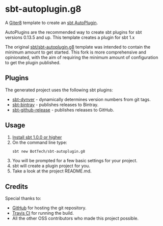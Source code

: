 # sbt-autoplugin.g8

A [Giter8][g8] template to create an [sbt AutoPlugin][sbt AutoPlugin].

AutoPlugins are the recommended way to create sbt plugins for sbt versions 0.13.5 and up. This template creates a plugin
for sbt 1.x

The original [sbt/sbt-autoplugin.g8][Original Repo] template was intended to contain the minimum amount to get started.
This fork is more comprehensive and opinionated, with the aim of requiring the minimum amount of configuration to get
the plugin published.

## Plugins

The generated project uses the following sbt plugins:
* [sbt-dynver][sbt-dynver] - dynamically determines version numbers from git tags.
* [sbt-bintray][sbt-bintray] - publishes releases to Bintray.
* [sbt-github-release][sbt-github-release] - publishes releases to GitHub.

## Usage

1. [Install sbt 1.0.0 or higher][sbt Setup]
1. On the command line type:
   ```bash
   sbt new BotTech/sbt-autoplugin.g8
   ```
1. You will be prompted for a few basic settings for your project.
1. sbt will create a plugin project for you.
1. Take a look at the project README.md.

## Credits

Special thanks to:
* [GitHub][Github] for hosting the git repository.
* [Travis CI][Travis CI] for running the build.
* All the other OSS contributors who made this project possible.

[sbt AutoPlugin]: http://www.scala-sbt.org/1.x/docs/Plugins.html#Creating+an+auto+plugin
[g8]: http://www.foundweekends.org/giter8
[Github]: https://github.com
[Original Repo]: https://github.com/sbt/sbt-autoplugin.g8
[sbt Setup]: http://www.scala-sbt.org/release/docs/Setup.html
[sbt-bintray]: https://github.com/sbt/sbt-bintray
[sbt-dynver]: https://github.com/dwijnand/sbt-dynver
[sbt-github-release]: https://github.com/ohnosequences/sbt-github-release
[sbt-pgp]: https://github.com/sbt/sbt-pgp
[Testing Plugins]: http://www.scala-sbt.org/0.13/docs/Testing-sbt-plugins.html
[Travis CI]: https://travis-ci.org
